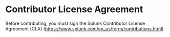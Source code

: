 # Contributor License Agreement

Before contributing, you must sign the Splunk Contributor License Agreement (CLA) (https://www.splunk.com/en_us/form/contributions.html).
